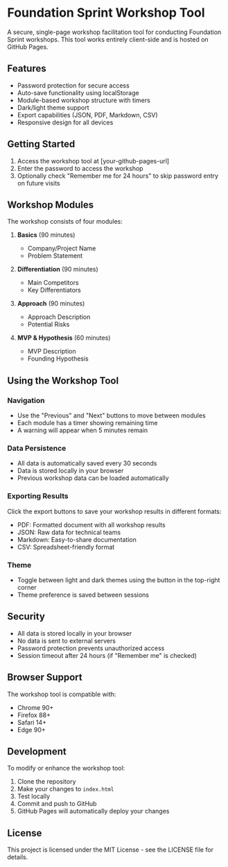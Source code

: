 # Foundation Sprint Workshop Tool

A secure, single-page workshop facilitation tool for conducting Foundation Sprint workshops. This tool works entirely client-side and is hosted on GitHub Pages.

## Features

- Password protection for secure access
- Auto-save functionality using localStorage
- Module-based workshop structure with timers
- Dark/light theme support
- Export capabilities (JSON, PDF, Markdown, CSV)
- Responsive design for all devices

## Getting Started

1. Access the workshop tool at [your-github-pages-url]
2. Enter the password to access the workshop
3. Optionally check "Remember me for 24 hours" to skip password entry on future visits

## Workshop Modules

The workshop consists of four modules:

1. **Basics** (90 minutes)
   - Company/Project Name
   - Problem Statement

2. **Differentiation** (90 minutes)
   - Main Competitors
   - Key Differentiators

3. **Approach** (90 minutes)
   - Approach Description
   - Potential Risks

4. **MVP & Hypothesis** (60 minutes)
   - MVP Description
   - Founding Hypothesis

## Using the Workshop Tool

### Navigation
- Use the "Previous" and "Next" buttons to move between modules
- Each module has a timer showing remaining time
- A warning will appear when 5 minutes remain

### Data Persistence
- All data is automatically saved every 30 seconds
- Data is stored locally in your browser
- Previous workshop data can be loaded automatically

### Exporting Results
Click the export buttons to save your workshop results in different formats:
- PDF: Formatted document with all workshop results
- JSON: Raw data for technical teams
- Markdown: Easy-to-share documentation
- CSV: Spreadsheet-friendly format

### Theme
- Toggle between light and dark themes using the button in the top-right corner
- Theme preference is saved between sessions

## Security

- All data is stored locally in your browser
- No data is sent to external servers
- Password protection prevents unauthorized access
- Session timeout after 24 hours (if "Remember me" is checked)

## Browser Support

The workshop tool is compatible with:
- Chrome 90+
- Firefox 88+
- Safari 14+
- Edge 90+

## Development

To modify or enhance the workshop tool:

1. Clone the repository
2. Make your changes to `index.html`
3. Test locally
4. Commit and push to GitHub
5. GitHub Pages will automatically deploy your changes

## License

This project is licensed under the MIT License - see the LICENSE file for details. 